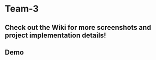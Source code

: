 # Team-3
## Check out the Wiki for more screenshots and project implementation details!
## Demo
<gif src=(SafetyApp1.gif) width="180">
